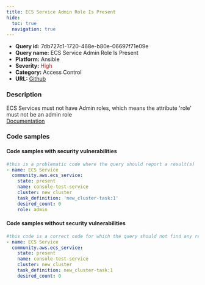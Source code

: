 ```yaml
---
title: ECS Service Admin Role Is Present
hide:
  toc: true
  navigation: true
---
```


<style>
  .highlight .hll {
    background-color: #ff171742;
  }
  .md-content {
    max-width: 1100px;
    margin: 0 auto;
  }
</style>

-   **Query id:** 7db727c1-1720-468e-b80e-06697f71e09e
-   **Query name:** ECS Service Admin Role Is Present
-   **Platform:** Ansible
-   **Severity:** <span style="color:#bb2124">High</span>
-   **Category:** Access Control
-   **URL:** [Github](https://github.com/Checkmarx/kics/tree/master/assets/queries/ansible/aws/ecs_service_admin_role_is_present)

### Description
ECS Services must not have Admin roles, which means the attribute 'role' must not be an admin role<br>
[Documentation](https://docs.ansible.com/ansible/latest/collections/community/aws/ecs_service_module.html)

### Code samples
#### Code samples with security vulnerabilities
```yaml title="Positive test num. 1 - yaml file" hl_lines="9"
#this is a problematic code where the query should report a result(s)
- name: ECS Service
  community.aws.ecs_service:
    state: present
    name: console-test-service
    cluster: new_cluster
    task_definition: 'new_cluster-task:1'
    desired_count: 0
    role: admin

```


#### Code samples without security vulnerabilities
```yaml title="Negative test num. 1 - yaml file"
#this code is a correct code for which the query should not find any result
- name: ECS Service
  community.aws.ecs_service:
    state: present
    name: console-test-service
    cluster: new_cluster
    task_definition: new_cluster-task:1
    desired_count: 0

```
